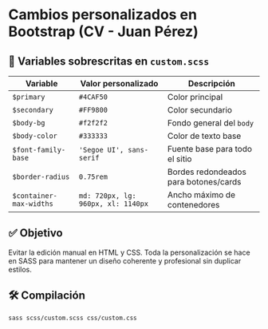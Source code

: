 # Cambios personalizados en Bootstrap (CV - Juan Pérez)

## 🎨 Variables sobrescritas en `custom.scss`

| Variable              | Valor personalizado     | Descripción                            |
|-----------------------|--------------------------|-----------------------------------------|
| `$primary`            | `#4CAF50`                | Color principal                         |
| `$secondary`          | `#FF9800`                | Color secundario                        |
| `$body-bg`            | `#f2f2f2`                | Fondo general del `body`               |
| `$body-color`         | `#333333`                | Color de texto base                    |
| `$font-family-base`   | `'Segoe UI', sans-serif` | Fuente base para todo el sitio         |
| `$border-radius`      | `0.75rem`                | Bordes redondeados para botones/cards  |
| `$container-max-widths` | `md: 720px, lg: 960px, xl: 1140px` | Ancho máximo de contenedores |

## ✅ Objetivo

Evitar la edición manual en HTML y CSS. Toda la personalización se hace en SASS para mantener un diseño coherente y profesional sin duplicar estilos.

## 🛠️ Compilación

```bash
sass scss/custom.scss css/custom.css
